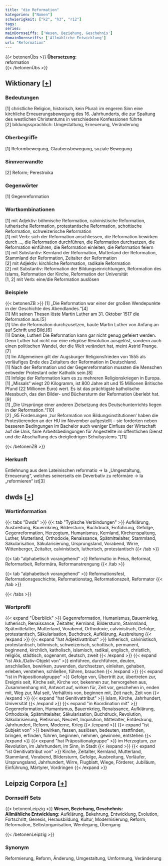 ```yaml
---
title: "die Reformation"
kategorien: ["Nomen"]
schwierigkeit: ["k2", "h3", "r12"]
tags:
series:
mainDornseiffs: ['Wesen, Beziehung, Geschehnis']
domainDornseiffs: ['Allmähliche Entwicklung']
url: "Reformation"
---
```


{{< betonenÜbs >}}
**Übersetzung:**  
reformation  
{{< /betonenÜbs >}}

## Wiktionary [[+](https://de.wiktionary.org/wiki/Reformation)]

### Bedeutungen
[1] christliche Religion, historisch, kein Plural: im engeren Sinn eine kirchliche Erneuerungsbewegung des 16. Jahrhunderts, die zur Spaltung des westlichen Christentums in verschiedene Konfessionen führte  
[2] bildungssprachlich: Umgestaltung, Erneuerung, Veränderung  

### Oberbegriffe
[1] Reformbewegung, Glaubensbewegung, soziale Bewegung  

### Sinnverwandte
[2] Reform; Perestroika  

### Gegenwörter
[1] Gegenreformation  

### Wortkombinationen
[1] mit Adjektiv: böhmische Reformation, calvinistische Reformation, lutherische Reformation, protestantische Reformation, schottische Reformation, schweizerische Reformation  
[1] mit Verb: sich der Reformation anschliessen, die Reformation bewirken durch …, die Reformation durchführen, die Reformation durchsetzen, die Reformation einführen, die Reformation einleiten, die Reformation feiern  
[1] mit Substantiv: Kernland der Reformation, Mutterland der Reformation, Stammland der Reformation, Zeitalter der Reformation  
[2] mit Adjektiv: kirchliche Reformation, radikale Reformation  
[2] mit Substantiv: Reformation der Bildungseinrichtungen, Reformation des Islams, Reformation der Kirche, Reformation der Universität  
[1, 2] mit Verb: eine/die Reformation auslösen  

### Beispiele
{{< betonenZB >}}
[1] „Die Reformation war einer der großen Wendepunkte in der Geschichte des Abendlandes.“[4]  
[1] Mit seinen Thesen löste Martin Luther am 31. Oktober 1517 die Reformation aus.[5]  
[1] Um die Reformation durchzusetzen, baute Martin Luther von Anfang an auf Schrift und Bild.[6]  
[1] Danke, Luther! Die Reformation kann gar nicht genug gefeiert werden. Denn Luther hat nicht nur eine religiöse Revolution ausgelöst, sondern auch einen politischen Wandel, der die Welt verändert hat, meint Astrid Prange.[7]  
[1] Im Allgemeinen gilt der Augsburger Religionsfrieden von 1555 als vorläufiges Ende des Zeitalters der Reformation in Deutschland.  
[1] Nach der Reformation und der Gegenreformation mussten die Menschen entweder Protestant oder Katholik sein.[8]  
[1] Infolge der Reformation kam es zu mehreren Religionskriegen in Europa.  
[1] „Missals“ wiegt 20 Kilogramm, ist 800 Jahre alt und 15 Millionen Britische Pfund (22 Millionen Euro) wert. Es ist das prächtigste katholische Messbuch, das den Bilder- und Büchersturm der Reformation überlebt hat.[9]  
[1] „Die Ursprünge einer anderen Zielsetzung des Deutschunterrichts liegen in der Reformation.“[10]  
[2] „95 Forderungen ‚zur Reformation von Bildungsinstitutionen‘ haben die Protestierenden an der HU im November aufgestellt – sie forderten neben besseren Bedingungen im Bachelor auch weniger Einfluss der Wirtschaft auf die Unis, faire Arbeitsbedingungen für Angestellte im öffentlichen Dienst und die Abschaffung des dreigliedrigen Schulsystems.“[11]  

{{< /betonenZB >}}
### Herkunft
Entlehnung aus dem Lateinischen reformatio → la „Umgestaltung, Erneuerung“, welches seinerseits ein Deverbativ zu refōrmāre → la „reformieren“ ist[3]  



## dwds [[+](https://www.dwds.de/wb/Reformation)]

### Wortinformation
{{< tabs "Dwds" >}}
{{< tab "Typische Verbindungen" >}}
Aufklärung, Ausbreitung, Bauernkrieg, Bildersturm, Buchdruck, Einführung, Gefolge, Gegenreformation, Herzogtum, Humanismus, Kernland, Kirchenspaltung, Luther, Mutterland, Orthodoxie, Renaissance, Spätmittelalter, Stammland, Säkularisation, Säkularisierung, Ursprungsland, Vorabend, Wirre, Wittenberger, Zeitalter, calvinistisch, lutherisch, protestantisch
{{< /tab >}}

{{< tab "alphabetisch vorangehend" >}}
Reformatio in Peius, Reformat, Reformarbeit, Reformära, Reformanstrengung
{{< /tab >}}

{{< tab "alphabetisch vorangehend" >}}
Reformationsfest, Reformationsgeschichte, Reformationstag, Reformationszeit, Reformator
{{< /tab >}}

{{< /tabs >}}

### Wortprofil
{{< expand "Überblick" >}} Gegenreformation, Humanismus, Bauernkrieg, lutherisch, Renaissance, Zeitalter, Kernland, Bildersturm, Stammland, Spätmittelalter, Mutterland, Vorabend, Orthodoxie, calvinistisch, Gefolge, protestantisch, Säkularisation, Buchdruck, Aufklärung, Ausbreitung {{< /expand >}}
{{< expand "hat Adjektivattribut" >}} lutherisch, calvinistisch, protestantisch, böhmisch, schweizerisch, schottisch, permanent, beginnend, kirchlich, katholisch, islamisch, radikal, englisch, christlich, religiös, städtisch, sogenannt, deutsch, zweit {{< /expand >}}
{{< expand "ist Akk./Dativ-Objekt von" >}} einführen, durchführen, deuten, anschließen, bewirken, zuwenden, durchsetzen, einleiten, gehaben, erleben, verstehen, schließen, führen, brauchen {{< /expand >}}
{{< expand "ist in Präpositionalgruppe" >}} Gefolge von, Übertritt zur, übertreten zur, Ereignis seit, Kirche seit, Kirche vor, bekennen zur, hervorgehen aus, Zusammenhang mit, Antwort auf, wirken für, Zeit vor, geschehen in, enden mit, Weg zur, Mal seit, Verhältnis von, beginnen mit, Zeit nach, Zeit von {{< /expand >}}
{{< expand "hat Genitivattribut" >}} Islam, Kirche, Jahrhundert, Universität {{< /expand >}}
{{< expand "in Koordination mit" >}} Gegenreformation, Humanismus, Bauernkrieg, Renaissance, Aufklärung, Orthodoxie, Spätmittelalter, Säkularisation, Buchdruck, Revolution, Säkularisierung, Pietismus, Neuzeit, Inquisition, Mittelalter, Entdeckung, Jahrhundert, Reform, Moderne, Krieg {{< /expand >}}
{{< expand "ist Subjekt von" >}} bewirken, fassen, auslösen, bedeuten, stattfinden, bringen, erfinden, führen, beginnen, nehmen, gewinnen, entstehen {{< /expand >}}
{{< expand "hat Präpositionalgruppe" >}} im Herzogtum, zur Revolution, im Jahrhundert, im Sinn, in Stadt {{< /expand >}}
{{< expand "ist Genitivattribut von" >}} Kirche, Zeitalter, Kernland, Mutterland, Stammland, Vorabend, Bildersturm, Gefolge, Ausbreitung, Vorläufer, Ursprungsland, Jahrhundert, Wirre, Flugblatt, Wiege, Förderer, Jubiläum, Einführung, Märtyrer, Vordringen {{< /expand >}}

## Leipzig Corpora [[+](https://corpora.uni-leipzig.de/en/res?word=Reformation&corpusId=deu_newscrawl-public_2018)]

### Dornseiff Sets
{{< betonenLeipzig >}}
**Wesen, Beziehung, Geschehnis:**  
**Allmähliche Entwicklung:** Aufklärung, Bekehrung, Entwicklung, Evolution, Fortschritt, Genesis, Herausbildung, Kultur, Modernisierung, Reform, Reformation, Selbstorganisation, Werdegang, Übergang  

{{< /betonenLeipzig >}}

### Synonym
Reformierung, Reform, Änderung, Umgestaltung, Umformung, Veränderung

